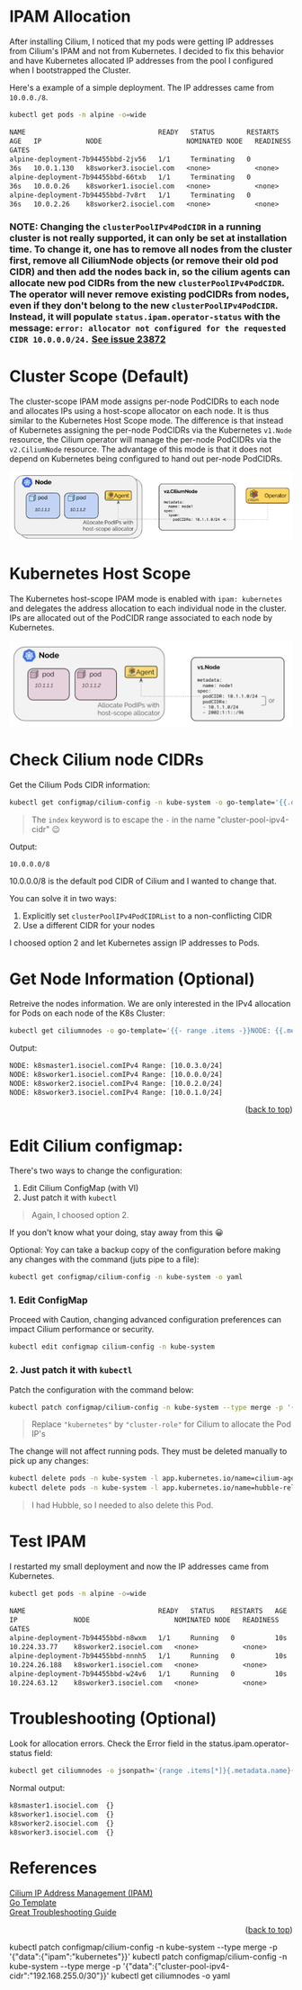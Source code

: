 <a name="readme-top"></a>

# IPAM Allocation
After installing Cilium, I noticed that my pods were getting IP addresses from Cilium's IPAM and not from Kubernetes. I decided to fix this behavior and have Kubernetes allocated IP addresses from the pool I configured when I bootstrapped the Cluster.

Here's a example of a simple deployment. The IP addresses came from `10.0.0./8`.
```sh
kubectl get pods -n alpine -o=wide
```

```
NAME                                 READY   STATUS        RESTARTS   AGE   IP           NODE                     NOMINATED NODE   READINESS GATES
alpine-deployment-7b94455bbd-2jv56   1/1     Terminating   0          36s   10.0.1.130   k8sworker3.isociel.com   <none>           <none>
alpine-deployment-7b94455bbd-66txb   1/1     Terminating   0          36s   10.0.0.26    k8sworker1.isociel.com   <none>           <none>
alpine-deployment-7b94455bbd-7v8rt   1/1     Terminating   0          36s   10.0.2.26    k8sworker2.isociel.com   <none>           <none>
```

### NOTE: Changing the `clusterPoolIPv4PodCIDR` in a running cluster is not really supported, it can only be set at installation time. To change it, one has to remove all nodes from the cluster first, remove all CiliumNode objects (or remove their old pod CIDR) and then add the nodes back in, so the cilium agents can allocate new pod CIDRs from the new `clusterPoolIPv4PodCIDR`. The operator will never remove existing podCIDRs from nodes, even if they don't belong to the new `clusterPoolIPv4PodCIDR`. Instead, it will populate `status.ipam.operator-status` with the message: `error: allocator not configured for the requested CIDR 10.0.0.0/24.` [See issue 23872](https://github.com/cilium/cilium/issues/23872)

# Cluster Scope (Default)
The cluster-scope IPAM mode assigns per-node PodCIDRs to each node and allocates IPs using a host-scope allocator on each node. It is thus similar to the Kubernetes Host Scope mode. The difference is that instead of Kubernetes assigning the per-node PodCIDRs via the Kubernetes `v1.Node` resource, the Cilium operator will manage the per-node PodCIDRs via the `v2.CiliumNode` resource. The advantage of this mode is that it does not depend on Kubernetes being configured to hand out per-node PodCIDRs.

![Cluster IP Pool](images/cluster_pool.png)

# Kubernetes Host Scope
The Kubernetes host-scope IPAM mode is enabled with `ipam: kubernetes` and delegates the address allocation to each individual node in the cluster. IPs are allocated out of the PodCIDR range associated to each node by Kubernetes.

![Kubernetes hostscope](images/k8s_hostscope.png)

# Check Cilium node CIDRs
Get the Cilium Pods CIDR information:
```sh
kubectl get configmap/cilium-config -n kube-system -o go-template='{{.data.ipam}}{{"\n"}}{{index .data "cluster-pool-ipv4-cidr"}}{{"\n"}}{{index .data "cluster-pool-ipv4-mask-size"}}{{"\n"}}'
```

>The `index` keyword is to escape the `-` in the name "cluster-pool-ipv4-cidr" 😉

Output:
```
10.0.0.0/8
```

10.0.0.0/8 is the default pod CIDR of Cilium and I wanted to change that.

You can solve it in two ways:

1. Explicitly set `clusterPoolIPv4PodCIDRList` to a non-conflicting CIDR
2. Use a different CIDR for your nodes

I choosed option 2 and let Kubernetes assign IP addresses to Pods.

# Get Node Information (Optional)
Retreive the nodes information. We are only interested in the IPv4 allocation for Pods on each node of the K8s Cluster:
```sh
kubectl get ciliumnodes -o go-template='{{- range .items -}}NODE: {{.metadata.name}}IPv4 Range: {{.spec.ipam.podCIDRs}}{{"\n"}}{{- end -}}'
```

Output:
```
NODE: k8smaster1.isociel.comIPv4 Range: [10.0.3.0/24]
NODE: k8sworker1.isociel.comIPv4 Range: [10.0.0.0/24]
NODE: k8sworker2.isociel.comIPv4 Range: [10.0.2.0/24]
NODE: k8sworker3.isociel.comIPv4 Range: [10.0.1.0/24]
```
<p align="right">(<a href="#readme-top">back to top</a>)</p>

# Edit Cilium configmap:
There's two ways to change the configuration:
1. Edit Cilium ConfigMap (with VI)
2. Just patch it with `kubectl`

>Again, I choosed option 2.

If you don't know what your doing, stay away from this 😀

Optional: Yoy can take a backup copy of the configuration before making any changes with the command (juts pipe to a file):
```sh
kubectl get configmap/cilium-config -n kube-system -o yaml
```

### 1. Edit ConfigMap 
Proceed with Caution, changing advanced configuration preferences can impact Cilium performance or security.
```sh
kubectl edit configmap cilium-config -n kube-system
```

### 2. Just patch it with `kubectl`
Patch the configuration with the command below:
```sh
kubectl patch configmap/cilium-config -n kube-system --type merge -p '{"data":{"ipam":"kubernetes"}}'
```

>Replace `"kubernetes"` by `"cluster-role"` for Cilium to allocate the Pod IP's

The change will not affect running pods. They must be deleted manually to pick up any changes:
```sh
kubectl delete pods -n kube-system -l app.kubernetes.io/name=cilium-agent
kubectl delete pods -n kube-system -l app.kubernetes.io/name=hubble-relay
```

>I had Hubble, so I needed to also delete this Pod.

# Test IPAM
I restarted my small deployment and now the IP addresses came from Kubernetes.

```sh
kubectl get pods -n alpine -o=wide
```

```
NAME                                 READY   STATUS    RESTARTS   AGE   IP              NODE                     NOMINATED NODE   READINESS GATES
alpine-deployment-7b94455bbd-n8wxm   1/1     Running   0          10s   10.224.33.77    k8sworker2.isociel.com   <none>           <none>
alpine-deployment-7b94455bbd-nnnh5   1/1     Running   0          10s   10.224.26.188   k8sworker1.isociel.com   <none>           <none>
alpine-deployment-7b94455bbd-w24v6   1/1     Running   0          10s   10.224.63.12    k8sworker3.isociel.com   <none>           <none>
```

# Troubleshooting  (Optional)
Look for allocation errors. Check the Error field in the status.ipam.operator-status field:
```sh
kubectl get ciliumnodes -o jsonpath='{range .items[*]}{.metadata.name}{"\t"}{.status.ipam.operator-status}{"\n"}{end}'
```

Normal output:
```
k8smaster1.isociel.com	{}
k8sworker1.isociel.com	{}
k8sworker2.isociel.com	{}
k8sworker3.isociel.com	{}
```

# References
[Cilium IP Address Management (IPAM)](https://docs.cilium.io/en/stable/network/concepts/ipam/)  
[Go Template](https://cloud.redhat.com/blog/customizing-oc-output-with-go-templates)  
[Great Troubleshooting Guide](https://fossies.org/linux/cilium/Documentation/operations/troubleshooting.rst)  

<p align="right">(<a href="#readme-top">back to top</a>)</p>



kubectl patch configmap/cilium-config -n kube-system --type merge -p '{"data":{"ipam":"kubernetes"}}'
kubectl patch configmap/cilium-config -n kube-system --type merge -p '{"data":{"cluster-pool-ipv4-cidr":"192.168.255.0/30"}}'
kubectl get ciliumnodes -o yaml
